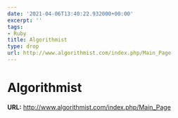 ```yaml
---
date: '2021-04-06T13:40:22.932000+00:00'
excerpt: ''
tags:
- Ruby
title: Algorithmist
type: drop
url: http://www.algorithmist.com/index.php/Main_Page
---
```


# Algorithmist

**URL:** http://www.algorithmist.com/index.php/Main_Page
